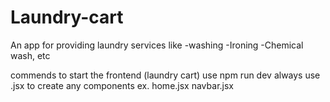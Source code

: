 # Laundry-cart

An app for providing laundry services like
-washing
-Ironing
-Chemical wash, etc

commends to start the frontend (laundry cart)
use npm run dev
always use .jsx to create any components ex. home.jsx navbar.jsx
